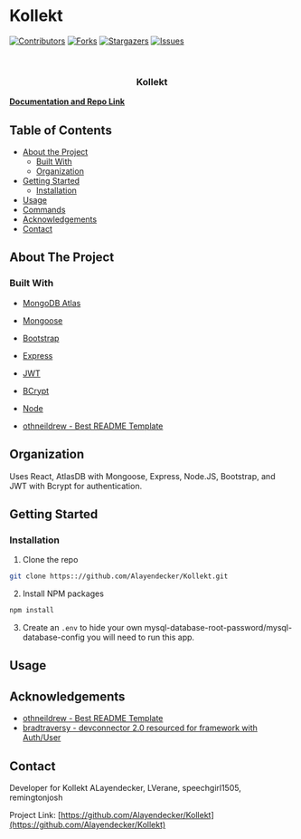 # Kollekt

[![Contributors][contributors-shield]][contributors-url]
[![Forks][forks-shield]][forks-url]
[![Stargazers][stars-shield]][stars-url]
[![Issues][issues-shield]][issues-url]

<!-- PROJECT LOGO -->
<br />
<p align="center">
  <h3 align="center">Kollekt</h3>
    <a href="https://github.com/Alayendecker/Kollekt"><strong>Documentation and Repo Link</strong></a>
    <br />
    
  </p>
</p>

<!-- TABLE OF CONTENTS -->

## Table of Contents

- [About the Project](#about-the-project)
  - [Built With](#built-with)
  - [Organization](#Organization)
- [Getting Started](#getting-started)
  - [Installation](#installation)
- [Usage](#usage)
- [Commands](#commands)
- [Acknowledgements](#acknowledgements)
- [Contact](#contact)

<!-- ABOUT THE PROJECT -->

## About The Project

### Built With
- [MongoDB Atlas](https://www.mongodb.com/cloud/atlas)

- [Mongoose](https://mongoosejs.com/docs/)

- [Bootstrap](https://getbootstrap.com/)

- [Express](https://expressjs.com/)

- [JWT](https://jwt.io/)

- [BCrypt](https://www.npmjs.com/package/bcrypt)

- [Node](https://nodejs.org/en/)

- [othneildrew - Best README Template](https://github.com/othneildrew/Best-README-Template)

<!-- Organization -->

## Organization
Uses React, AtlasDB with Mongoose, Express, Node.JS, Bootstrap, and JWT with Bcrypt for authentication.

<!-- GETTING STARTED -->

## Getting Started

### Installation

1. Clone the repo

```sh
git clone https:://github.com/Alayendecker/Kollekt.git
```

2. Install NPM packages

```sh
npm install
```

3. Create an `.env` to hide your own mysql-database-root-password/mysql-database-config you will need to run this app.

## Usage

<!-- CONTACT -->

## Acknowledgements

- [othneildrew - Best README Template](https://github.com/othneildrew/Best-README-Template)
- [bradtraversy - devconnector 2.0 resourced for framework with Auth/User](https://github.com/bradtraversy/devconnector_2.0)

## Contact

Developer for Kollekt ALayendecker, LVerane, speechgirl1505, remingtonjosh

Project Link: [https://github.com/Alayendecker/Kollekt](https://github.com/Alayendecker/Kollekt)

<!-- MARKDOWN LINKS & IMAGES -->
<!-- https://www.markdownguide.org/basic-syntax/#reference-style-links -->

[contributors-shield]: https://img.shields.io/github/contributors/Alayendecker/Kollekt.svg?style=flat-square
[contributors-url]: https://github.com/Alayendecker/Kollekt/graphs/contributors
[forks-shield]: https://img.shields.io/github/forks/Alayendecker/Kollekt.svg?style=flat-square
[forks-url]: https://github.com/Alayendecker/Kollekt/network/members
[stars-shield]: https://img.shields.io/github/stars/Alayendecker/Kollekt.svg?style=flat-square
[stars-url]: https://github.com/Alayendecker/Kollekt/stargazers
[issues-shield]: https://img.shields.io/github/issues/Alayendecker/Kollekt.svg?style=flat-square
[issues-url]: https://github.com/Alayendecker/Kollekt/issues
